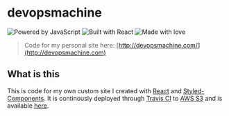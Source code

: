# devopsmachine

![Powered by JavaScript](https://img.shields.io/badge/Powered%20by-JavaScript-yellow.svg?longCache=true&style=for-the-badge)
![Built with React](https://img.shields.io/badge/Built%20with-React-blue.svg?longCache=true&style=for-the-badge)
![Made with love](https://img.shields.io/badge/made%20with-%E2%9D%A4-red.svg?longCache=true&style=for-the-badge)

> Code for my personal site here: [http://devopsmachine.com/](http://devopsmachine.com)

## What is this

This is code for my own custom site I created with [React](https://github.com/facebook/react) and [Styled-Components](https://github.com/styled-components/styled-components). It is continously deployed through [Travis CI](https://travis-ci.org/RyanMillerC/devopsmachine) to [AWS S3](https://aws.amazon.com/s3/) and is available [here](http://devopsmachine.com). 

